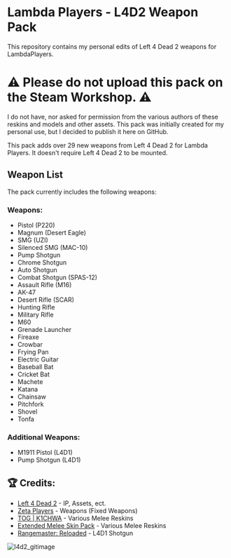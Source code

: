 # Lambda Players - L4D2 Weapon Pack

This repository contains my personal edits of Left 4 Dead 2 weapons for LambdaPlayers. 

# :warning: **Please do not upload this pack on the Steam Workshop.** :warning:

I do not have, nor asked for permission from the various authors of these reskins and models and other assets. This pack was initially created for my personal use, but I decided to publish it here on GitHub. 

This pack adds over 29 new weapons from Left 4 Dead 2 for Lambda Players. It doesn't require Left 4 Dead 2 to be mounted.

## Weapon List

The pack currently includes the following weapons:

### Weapons:
- Pistol (P220)
- Magnum (Desert Eagle)
- SMG (UZI)
- Silenced SMG (MAC-10)
- Pump Shotgun
- Chrome Shotgun
- Auto Shotgun
- Combat Shotgun (SPAS-12)
- Assault Rifle (M16)
- AK-47
- Desert Rifle (SCAR)
- Hunting Rifle
- Military Rifle
- M60
- Grenade Launcher
- Fireaxe
- Crowbar
- Frying Pan
- Electric Guitar
- Baseball Bat
- Cricket Bat
- Machete
- Katana
- Chainsaw
- Pitchfork
- Shovel
- Tonfa

### Additional Weapons:
- M1911 Pistol (L4D1)
- Pump Shotgun (L4D1)

## :trophy: Credits:
- [Left 4 Dead 2](https://store.steampowered.com/app/550/Left_4_Dead_2/) - IP, Assets, ect.
- [Zeta Players](https://steamcommunity.com/sharedfiles/filedetails/?id=2773405248) - Weapons (Fixed Weapons)
- [TOG | K1CHWA](https://steamcommunity.com/id/76561198006306928) - Various Melee Reskins
- [Extended Melee Skin Pack](https://steamcommunity.com/sharedfiles/filedetails/?id=3130909629&searchtext=Melee) - Various Melee Reskins
- [Rangemaster: Reloaded](https://steamcommunity.com/sharedfiles/filedetails/?id=3017521832) - L4D1 Shotgun

![l4d2_gitimage](https://user-images.githubusercontent.com/87763830/208958855-1ef41432-6d6b-4b22-859b-0465e00e8635.jpg)
